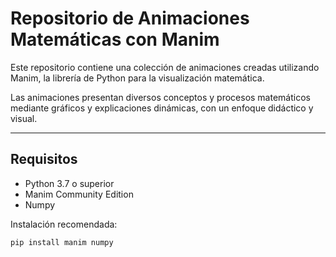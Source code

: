 # Repositorio de Animaciones Matemáticas con Manim

Este repositorio contiene una colección de animaciones creadas utilizando Manim, la librería de Python para la visualización matemática.

Las animaciones presentan diversos conceptos y procesos matemáticos mediante gráficos y explicaciones dinámicas, con un enfoque didáctico y visual.

---

## Requisitos

- Python 3.7 o superior
- Manim Community Edition
- Numpy

Instalación recomendada:

```bash
pip install manim numpy
